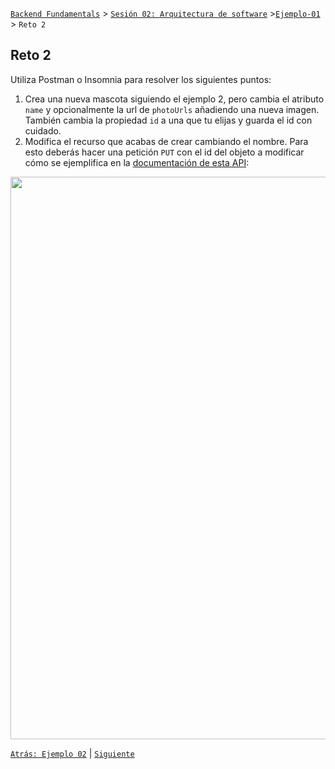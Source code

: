 [`Backend Fundamentals`](../../README.md) > [`Sesión 02: Arquitectura de software`](../README.md) >[`Ejemplo-01`](../Ejemplo-01) > `Reto 2`
	
## Reto 2

Utiliza Postman o Insomnia para resolver los siguientes puntos:

1. Crea una nueva mascota siguiendo el ejemplo 2, pero cambia el atributo `name` y opcionalmente la url de `photoUrls` añadiendo una nueva imagen. También cambia la propiedad `id` a una que tu elijas y guarda el id con cuidado.
2. Modifica el recurso que acabas de crear cambiando el nombre.
Para esto deberás hacer una petición `PUT` con el id del objeto a modificar cómo se ejemplifica en la [documentación de esta API](https://petstore.swagger.io/#/pet/updatePet):

<img src="https://github.com/beduExpert/A2-Backend-Fundamentals-2020/blob/master/Sesion-03/Ejemplo-01/img/Untitled4.png?raw=trueg" width="900">

[`Atrás: Ejemplo 02`](../Ejemplo-02) | [`Siguiente`](../README.md)
